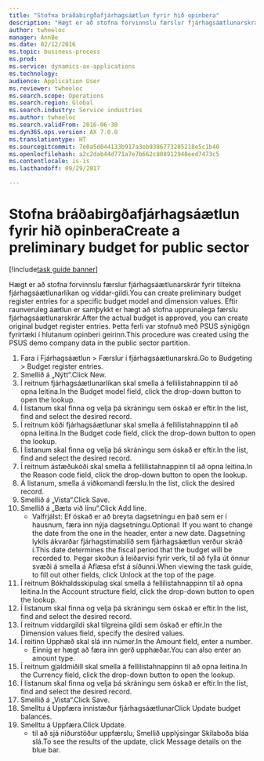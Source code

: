 ```yaml
--- 
title: "Stofna bráðabirgðafjárhagsáætlun fyrir hið opinbera"
description: "Hægt er að stofna forvinnslu færslur fjárhagsáætlunarskrár fyrir tiltekna fjárhagsáætlunarlíkan og víddar-gildi."
author: twheeloc
manager: AnnBe
ms.date: 02/12/2016
ms.topic: business-process
ms.prod: 
ms.service: dynamics-ax-applications
ms.technology: 
audience: Application User
ms.reviewer: twheeloc
ms.search.scope: Operations
ms.search.region: Global
ms.search.industry: Service industries
ms.author: twheeloc
ms.search.validFrom: 2016-06-30
ms.dyn365.ops.version: AX 7.0.0
ms.translationtype: HT
ms.sourcegitcommit: 7e0a5d044133b917a3eb9386773205218e5c1b40
ms.openlocfilehash: a2c2dab44d771a7e7b662c808912940eed7473c5
ms.contentlocale: is-is
ms.lasthandoff: 09/29/2017

---
```

# <a name="create-a-preliminary-budget-for-public-sector"></a><span data-ttu-id="f53c9-103">Stofna bráðabirgðafjárhagsáætlun fyrir hið opinbera</span><span class="sxs-lookup"><span data-stu-id="f53c9-103">Create a preliminary budget for public sector</span></span>

[!include[task guide banner](../../includes/task-guide-banner.md)]

<span data-ttu-id="f53c9-104">Hægt er að stofna forvinnslu færslur fjárhagsáætlunarskrár fyrir tiltekna fjárhagsáætlunarlíkan og víddar-gildi.</span><span class="sxs-lookup"><span data-stu-id="f53c9-104">You can create preliminary budget register entries for a specific budget model and dimension values.</span></span> <span data-ttu-id="f53c9-105">Eftir raunveruleg áætlun er samþykkt er hægt að stofna upprunalega færslu fjárhagsáætlunarskrár.</span><span class="sxs-lookup"><span data-stu-id="f53c9-105">After the actual budget is approved, you can create original budget register entries.</span></span> <span data-ttu-id="f53c9-106">Þetta ferli var stofnuð með PSUS sýnigögn fyrirtæki í hlutanum opinberi geirinn.</span><span class="sxs-lookup"><span data-stu-id="f53c9-106">This procedure was created using the PSUS demo company data in the public sector partition.</span></span>

1. <span data-ttu-id="f53c9-107">Fara í Fjárhagsáætlun > Færslur í fjárhagsáætlunarskrá.</span><span class="sxs-lookup"><span data-stu-id="f53c9-107">Go to Budgeting > Budget register entries.</span></span>
2. <span data-ttu-id="f53c9-108">Smellið á „Nýtt“.</span><span class="sxs-lookup"><span data-stu-id="f53c9-108">Click New.</span></span>
3. <span data-ttu-id="f53c9-109">Í reitnum fjárhagsáætlunarlíkan skal smella á fellilistahnappinn til að opna leitina.</span><span class="sxs-lookup"><span data-stu-id="f53c9-109">In the Budget model field, click the drop-down button to open the lookup.</span></span>
4. <span data-ttu-id="f53c9-110">Í listanum skal finna og velja þá skráningu sem óskað er eftir.</span><span class="sxs-lookup"><span data-stu-id="f53c9-110">In the list, find and select the desired record.</span></span>
5. <span data-ttu-id="f53c9-111">Í reitnum kóði fjárhagsáætlunar skal smella á fellilistahnappinn til að opna leitina.</span><span class="sxs-lookup"><span data-stu-id="f53c9-111">In the Budget code field, click the drop-down button to open the lookup.</span></span>
6. <span data-ttu-id="f53c9-112">Í listanum skal finna og velja þá skráningu sem óskað er eftir.</span><span class="sxs-lookup"><span data-stu-id="f53c9-112">In the list, find and select the desired record.</span></span>
7. <span data-ttu-id="f53c9-113">Í reitnum ástæðukóði skal smella á fellilistahnappinn til að opna leitina.</span><span class="sxs-lookup"><span data-stu-id="f53c9-113">In the Reason code field, click the drop-down button to open the lookup.</span></span>
8. <span data-ttu-id="f53c9-114">Á listanum, smella á viðkomandi færslu.</span><span class="sxs-lookup"><span data-stu-id="f53c9-114">In the list, click the desired record.</span></span>
9. <span data-ttu-id="f53c9-115">Smellið á „Vista“.</span><span class="sxs-lookup"><span data-stu-id="f53c9-115">Click Save.</span></span>
10. <span data-ttu-id="f53c9-116">Smellið á „Bæta við línu“.</span><span class="sxs-lookup"><span data-stu-id="f53c9-116">Click Add line.</span></span>
    * <span data-ttu-id="f53c9-117">Valfrjálst: Ef óskað er að breyta dagsetningu en það sem er í hausnum, færa inn nýja dagsetningu.</span><span class="sxs-lookup"><span data-stu-id="f53c9-117">Optional: If you want to change the date from the one in the header, enter a new date.</span></span> <span data-ttu-id="f53c9-118">Dagsetning lykils ákvarðar fjárhagstímabilið sem fjárhagsáætlun verður skráð í.</span><span class="sxs-lookup"><span data-stu-id="f53c9-118">This date determines the fiscal period that the budget will be recorded to.</span></span> <span data-ttu-id="f53c9-119">Þegar skoðun á leiðarvísi fyrir verk, til að fylla út önnur svæði á smella á Aflæsa efst á síðunni.</span><span class="sxs-lookup"><span data-stu-id="f53c9-119">When viewing the task guide, to fill out other fields, click Unlock at the top of the page.</span></span>  
11. <span data-ttu-id="f53c9-120">Í reitnum Bókhaldsskipulag skal smella á fellilistahnappinn til að opna leitina.</span><span class="sxs-lookup"><span data-stu-id="f53c9-120">In the Account structure field, click the drop-down button to open the lookup.</span></span>
12. <span data-ttu-id="f53c9-121">Í listanum skal finna og velja þá skráningu sem óskað er eftir.</span><span class="sxs-lookup"><span data-stu-id="f53c9-121">In the list, find and select the desired record.</span></span>
13. <span data-ttu-id="f53c9-122">Í reitnum víddargildi skal tilgreina gildi sem óskað er eftir.</span><span class="sxs-lookup"><span data-stu-id="f53c9-122">In the Dimension values field, specify the desired values.</span></span>
14. <span data-ttu-id="f53c9-123">Í reitinn Upphæð skal slá inn númer.</span><span class="sxs-lookup"><span data-stu-id="f53c9-123">In the Amount field, enter a number.</span></span>
    * <span data-ttu-id="f53c9-124">Einnig er hægt að færa inn gerð upphæðar.</span><span class="sxs-lookup"><span data-stu-id="f53c9-124">You can also enter an amount type.</span></span>  
15. <span data-ttu-id="f53c9-125">Í reitnum gjaldmiðill skal smella á fellilistahnappinn til að opna leitina.</span><span class="sxs-lookup"><span data-stu-id="f53c9-125">In the Currency field, click the drop-down button to open the lookup.</span></span>
16. <span data-ttu-id="f53c9-126">Í listanum skal finna og velja þá skráningu sem óskað er eftir.</span><span class="sxs-lookup"><span data-stu-id="f53c9-126">In the list, find and select the desired record.</span></span>
17. <span data-ttu-id="f53c9-127">Smellið á „Vista“.</span><span class="sxs-lookup"><span data-stu-id="f53c9-127">Click Save.</span></span>
18. <span data-ttu-id="f53c9-128">Smelltu á Uppfæra innistæður fjárhagsáætlunar</span><span class="sxs-lookup"><span data-stu-id="f53c9-128">Click Update budget balances.</span></span>
19. <span data-ttu-id="f53c9-129">Smelltu á Uppfæra.</span><span class="sxs-lookup"><span data-stu-id="f53c9-129">Click Update.</span></span>
    * <span data-ttu-id="f53c9-130">til að sjá niðurstöður uppfærslu, Smellið upplýsingar Skilaboða bláa slá.</span><span class="sxs-lookup"><span data-stu-id="f53c9-130">To see the results of the update, click Message details on the blue bar.</span></span>  


